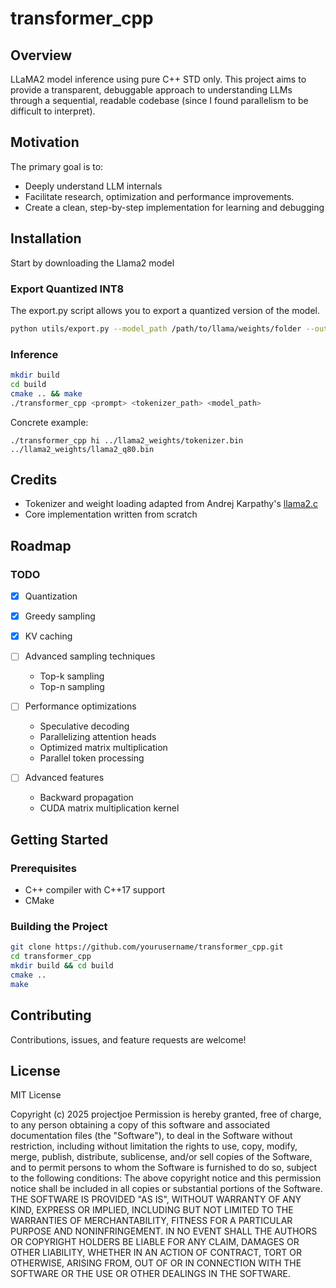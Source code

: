 # transformer_cpp

## Overview

LLaMA2 model inference using pure C++ STD only. This project aims to provide a transparent, debuggable approach to understanding LLMs through a sequential, readable codebase (since I found parallelism to be difficult to interpret).

## Motivation

The primary goal is to:
- Deeply understand LLM internals
- Facilitate research, optimization and performance improvements.
- Create a clean, step-by-step implementation for learning and debugging

## Installation

Start by downloading the Llama2 model 

### Export Quantized INT8
The export.py script allows you to export a quantized version of the model.

```bash
python utils/export.py --model_path /path/to/llama/weights/folder --output /path/to/output/model_q80.bin
```

### Inference

```bash
mkdir build
cd build
cmake .. && make
./transformer_cpp <prompt> <tokenizer_path> <model_path> 
```

Concrete example:
```
./transformer_cpp hi ../llama2_weights/tokenizer.bin ../llama2_weights/llama2_q80.bin
```

## Credits

- Tokenizer and weight loading adapted from Andrej Karpathy's [llama2.c](https://github.com/karpathy/llama2.c)
- Core implementation written from scratch

## Roadmap

### TODO
- [x] Quantization
- [x] Greedy sampling
- [x] KV caching

- [ ] Advanced sampling techniques
  - Top-k sampling
  - Top-n sampling
- [ ] Performance optimizations
  - Speculative decoding
  - Parallelizing attention heads
  - Optimized matrix multiplication
  - Parallel token processing
- [ ] Advanced features
  - Backward propagation
  - CUDA matrix multiplication kernel

## Getting Started

### Prerequisites
- C++ compiler with C++17 support
- CMake

### Building the Project
```bash
git clone https://github.com/yourusername/transformer_cpp.git
cd transformer_cpp
mkdir build && cd build
cmake ..
make
```

## Contributing

Contributions, issues, and feature requests are welcome!

## License

MIT License

Copyright (c) 2025 projectjoe
Permission is hereby granted, free of charge, to any person obtaining a copy
of this software and associated documentation files (the "Software"), to deal
in the Software without restriction, including without limitation the rights
to use, copy, modify, merge, publish, distribute, sublicense, and/or sell
copies of the Software, and to permit persons to whom the Software is
furnished to do so, subject to the following conditions:
The above copyright notice and this permission notice shall be included in all
copies or substantial portions of the Software.
THE SOFTWARE IS PROVIDED "AS IS", WITHOUT WARRANTY OF ANY KIND, EXPRESS OR
IMPLIED, INCLUDING BUT NOT LIMITED TO THE WARRANTIES OF MERCHANTABILITY,
FITNESS FOR A PARTICULAR PURPOSE AND NONINFRINGEMENT. IN NO EVENT SHALL THE
AUTHORS OR COPYRIGHT HOLDERS BE LIABLE FOR ANY CLAIM, DAMAGES OR OTHER
LIABILITY, WHETHER IN AN ACTION OF CONTRACT, TORT OR OTHERWISE, ARISING FROM,
OUT OF OR IN CONNECTION WITH THE SOFTWARE OR THE USE OR OTHER DEALINGS IN THE
SOFTWARE.